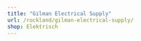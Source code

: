 ```yaml
---
title: "Gilman Electrical Supply"
url: /rockland/gilman-electrical-supply/
shop: Elektrisch
---
```

